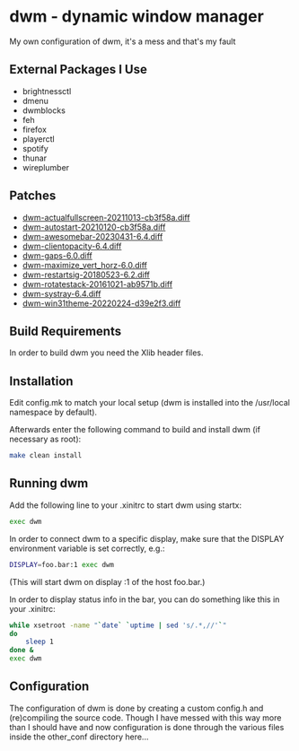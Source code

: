 # dwm - dynamic window manager

My own configuration of dwm, it's a mess and that's my fault

## External Packages I Use

-   brightnessctl
-   dmenu
-   dwmblocks
-   feh
-   firefox
-   playerctl
-   spotify
-   thunar
-   wireplumber

## Patches

-   [dwm-actualfullscreen-20211013-cb3f58a.diff](https://dwm.suckless.org/patches/actualfullscreen/dwm-actualfullscreen-20211013-cb3f58a.diff)
-   [dwm-autostart-20210120-cb3f58a.diff](https://dwm.suckless.org/patches/autostart/dwm-autostart-20210120-cb3f58a.diff)
-   [dwm-awesomebar-20230431-6.4.diff](https://dwm.suckless.org/patches/awesomebar/dwm-awesomebar-20230431-6.4.diff)
-   [dwm-clientopacity-6.4.diff](https:/clientopacity/dwm.suckless.org/patches/clientopacity/dwm-clientopacity-6.4.diff)
-   [dwm-gaps-6.0.diff](https://dwm.suckless.org/patches/gaps/dwm-gaps-6.0.diff)
-   [dwm-maximize_vert_horz-6.0.diff](https://dwm.suckless.org/patches/maximize/dwm-maximize_vert_horz-6.0.diff)
-   [dwm-restartsig-20180523-6.2.diff](https://dwm.suckless.org/patches/restartsig/dwm-restartsig-20180523-6.2.diff)
-   [dwm-rotatestack-20161021-ab9571b.diff](https://dwm.suckless.org/patches/rotatestack/dwm-rotatestack-20161021-ab9571b.diff)
-   [dwm-systray-6.4.diff](https://dwm.suckless.org/patches/systray/dwm-systray-6.4.diff)
-   [dwm-win31theme-20220224-d39e2f3.diff](https://dwm.suckless.org/patches/dwm-win31theme-20220224-d39e2f3.diff)

## Build Requirements

In order to build dwm you need the Xlib header files.

## Installation

Edit config.mk to match your local setup (dwm is installed into
the /usr/local namespace by default).

Afterwards enter the following command to build and install dwm (if
necessary as root):

```bash
make clean install
```

## Running dwm

Add the following line to your .xinitrc to start dwm using startx:

```bash
exec dwm
```

In order to connect dwm to a specific display, make sure that
the DISPLAY environment variable is set correctly, e.g.:

```bash
DISPLAY=foo.bar:1 exec dwm
```

(This will start dwm on display :1 of the host foo.bar.)

In order to display status info in the bar, you can do something
like this in your .xinitrc:

```bash
while xsetroot -name "`date` `uptime | sed 's/.*,//'`"
do
    sleep 1
done &
exec dwm
```

## Configuration

The configuration of dwm is done by creating a custom config.h
and (re)compiling the source code.
Though I have messed with this way more than I should have and now configuration
is done through the various files inside the other_conf directory here...
